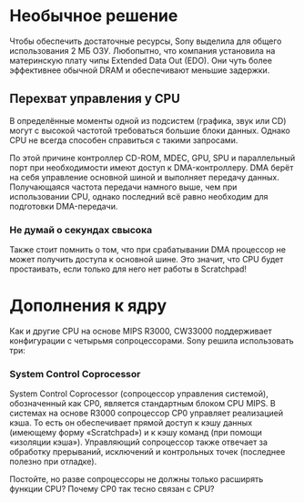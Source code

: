 # Необычное решение
 Чтобы обеспечить достаточные ресурсы, Sony выделила для общего использования 2 МБ ОЗУ. Любопытно, что
 компания установила на материнскую плату чипы Extended Data Out (EDO). Они чуть более эффективнее
 обычной DRAM и обеспечивают меньшие задержки.
 
 ## Перехват управления у CPU
 
 В определённые моменты одной из подсистем (графика, звук или CD) могут с высокой частотой требоваться
 большие блоки данных. Однако CPU не всегда способен справиться с такими запросами.
 
 По этой причине контроллер CD-ROM, MDEC, GPU, SPU и параллельный порт при необходимости имеют доступ
 к DMA-контроллеру. DMA берёт на себя управление основной шиной и выполняет передачу данных. Получающаяся
 частота передачи намного выше, чем при использовании CPU, однако последний всё равно необходим для
 подготовки DMA-передачи.
 
 ### Не думай о секундах свысока
 Также стоит помнить о том, что при срабатывании DMA процессор не может получить доступа к основной шине.
 Это значит, что CPU будет простаивать, если только для него нет работы в Scratchpad!
 
 Дополнения к ядру
 =================
 
 Как и другие CPU на основе MIPS R3000, CW33000 поддерживает конфигурации с четырьмя сопроцессорами.
 Sony решила использовать три:
 
 
 ### System Control Coprocessor
 
 
 
 
 System Control Coprocessor (сопроцессор управления системой), обозначенный как CP0, является стандартным
 блоком CPU MIPS. В системах на основе R3000 сопроцессор CP0 управляет реализацией кэша.
 То есть он обеспечивает прямой доступ к кэшу данных (имеющему форму «Scratchpad») и к кэшу команд
 (при помощи «изоляции кэша»). Управляющий сопроцессор также отвечает за обработку прерываний,
 исключений и контрольных точек (последнее полезно при отладке).
 
 Постойте, но разве сопроцессоры не должны только расширять функции CPU? Почему CP0 так тесно связан с CPU?
